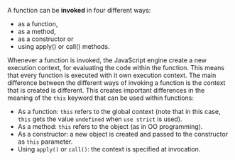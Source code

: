 

A function can be **invoked** in four different ways: 

- as a function,
- as a method, 
- as a constructor or
- using apply() or call() methods.

Whenever a function is invoked, the JavaScript engine create a new execution
context, for evaluating the code within the function. This means that every
function is executed with it own execution context. The main difference between
the different ways of invoking a function is the
context that is created is different. This creates important differences in
the meaning of the `this` keyword that can be used within functions:

- As a function: `this` refers to the global context (note that in this case, 
`this` gets the value `undefined` when `use strict` is used).
- As a method: `this` refers to the object (as in OO programming).
- As a constructor: a new object is created and passed to the constructor as 
  `this` parameter.
- Using `apply()` or `call()`: the context is specified at invocation. 



